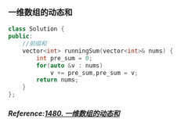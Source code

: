### 一维数组的动态和
```cpp
class Solution {
public:
    //前缀和
    vector<int> runningSum(vector<int>& nums) {
        int pre_sum = 0;
        for(auto &v : nums)
            v += pre_sum,pre_sum = v;
        return nums;
    }
};
```

##### Reference:[1480. 一维数组的动态和](https://leetcode.cn/problems/running-sum-of-1d-array/)
